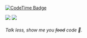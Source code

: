 [![CodeTime Badge](https://img.shields.io/endpoint?style=social&color=222&url=https%3A%2F%2Fapi.codetime.dev%2Fv3%2Fusers%2Fshield%3Fuid%3D32315%26minutes%3D10080)](https://codetime.dev)

<img src="https://skillicons.dev/icons?perline=15&i=vscode,html,css,ts,vue,react,vite,bun,docker,electron,express" />

<img src="https://skillicons.dev/icons?perline=15&i=github,idea,androidstudio,anaconda,java,go,rust,python,fastapi,aws,blender" />

###### Talk less, show me you <del>food</del> code 🤣.
